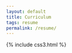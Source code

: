 ```yaml
---
layout: default
title: Curriculum
tags: resume
permalink: /resume/
---
```




{% include css3.html %}






